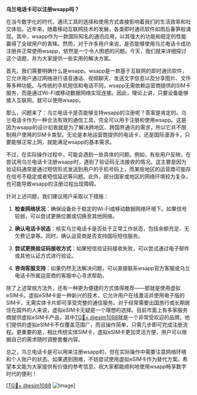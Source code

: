 **乌兰电话卡可以注册wsapp吗？**

在当今数字化的时代，通讯工具的选择和使用方式直接影响着我们的生活效率和社交体验。近年来，随着移动互联网技术的发展，各类即时通讯软件如雨后春笋般涌现。其中，wsapp作为一款国际知名的通讯应用，以其强大的功能和稳定的性能赢得了全球用户的青睐。然而，对于许多用户来说，是否能够使用乌兰电话卡成功注册并正常使用wsapp，依然是一个令人困惑的问题。今天，我们就来详细探讨这个话题，并为大家提供一些实用的解决方案。

首先，我们需要明确什么是wsapp。wsapp是一款基于互联网的即时通讯软件，它允许用户通过网络进行语音通话、视频聊天、发送文字信息以及分享图片、文件等多种功能。与传统的手机短信和电话不同，wsapp无需依赖运营商提供的SIM卡服务，而是通过Wi-Fi或移动数据网络实现连接。因此，理论上讲，只要设备能够接入互联网，就可以使用wsapp。

那么，问题来了：乌兰电话卡是否能够支持wsapp的注册呢？答案是肯定的。乌兰电话卡作为一种合法有效的通信工具，完全可以用于注册和使用wsapp。这是因为wsapp的设计初衷就是为了解决跨地区、跨国界通讯的需求，所以它并不限制用户使用的SIM卡类型。无论是本地运营商提供的电话卡，还是国际漫游卡，只要能够正常上网，就能满足wsapp的基本需求。

不过，在实际操作过程中，可能会遇到一些具体的问题。例如，有些用户反映，在尝试用乌兰电话卡注册wsapp时，遇到了验证码无法接收的情况。这主要是因为验证码通常是通过短信形式发送到用户的手机号码上，而某些地区的运营商可能存在信号不稳定或者短信延迟等问题。此外，部分国家或地区的网络环境较为复杂，也可能导致wsapp的注册过程出现障碍。

针对上述问题，我们建议用户采取以下措施：

1. **检查网络状况**：确保设备处于稳定的Wi-Fi或移动数据网络环境下。如果信号较弱，可以尝试更换位置或切换至其他网络。
   
2. **确认电话卡状态**：核实乌兰电话卡是否处于正常工作状态，包括余额充足、无欠费记录等。同时，确认运营商是否支持国际短信服务。
   
3. **尝试更换验证码接收方式**：如果短信验证码接收失败，可以尝试通过电子邮件或其他认证方式进行验证。
   
4. **咨询客服支持**：如果仍然无法解决问题，可以直接联系wsapp官方客服或乌兰电话卡所属运营商的客服中心寻求帮助。

除了上述常规方法外，还有一种更为便捷的方式值得推荐——那就是使用虚拟eSIM卡。虚拟eSIM卡是一种新兴的技术，它允许用户在线激活并使用电子版的SIM卡，无需实体卡片即可享受完整的通信服务。对于经常需要出国旅行或长期居住在国外的人来说，虚拟eSIM卡无疑是一个理想的选择。目前市面上有多家服务商提供虚拟eSIM卡产品，其中[TG💪+ @esim1088](https://t.me/s/esim1088)就是一个非常受欢迎的品牌。他们提供的虚拟eSIM卡不仅覆盖范围广，而且操作简单，只需几步即可完成注册流程。更重要的是，相比传统实体SIM卡，虚拟eSIM卡更加灵活方便，用户可以根据自己的需求随时调整套餐内容。

总之，乌兰电话卡是可以用来注册wsapp的，但在实际操作中需要注意网络环境和个人账户的状态。如果遇到困难，不妨尝试使用虚拟eSIM卡作为替代方案。希望本文能为大家提供有价值的参考信息，祝大家都能顺利地使用wsapp畅享数字时代的便利！

[[TG💪+ @esim1088](https://t.me/s/esim1088) ![Image](https://i.postimg.cc/4NQfJmqS/Snipaste-2025-05-13-00-14-12.png)]